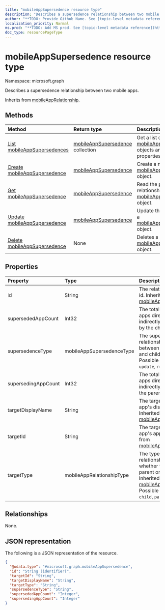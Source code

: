 ```yaml
---
title: "mobileAppSupersedence resource type"
description: "Describes a supersedence relationship between two mobile apps."
author: "**TODO: Provide Github Name. See [topic-level metadata reference](https://msgo.azurewebsites.net/add/document/guidelines/metadata.html#topic-level-metadata)**"
localization_priority: Normal
ms.prod: "**TODO: Add MS prod. See [topic-level metadata reference](https://msgo.azurewebsites.net/add/document/guidelines/metadata.html#topic-level-metadata)**"
doc_type: resourcePageType
---
```


# mobileAppSupersedence resource type

Namespace: microsoft.graph

Describes a supersedence relationship between two mobile apps.


Inherits from [mobileAppRelationship](../resources/mobileapprelationship.md).

## Methods
|Method|Return type|Description|
|:---|:---|:---|
|[List mobileAppSupersedences](../api/mobileappsupersedence-list.md)|[mobileAppSupersedence](../resources/mobileappsupersedence.md) collection|Get a list of the [mobileAppSupersedence](../resources/mobileappsupersedence.md) objects and their properties.|
|[Create mobileAppSupersedence](../api/mobileappsupersedence-create.md)|[mobileAppSupersedence](../resources/mobileappsupersedence.md)|Create a new [mobileAppSupersedence](../resources/mobileappsupersedence.md) object.|
|[Get mobileAppSupersedence](../api/mobileappsupersedence-get.md)|[mobileAppSupersedence](../resources/mobileappsupersedence.md)|Read the properties and relationships of a [mobileAppSupersedence](../resources/mobileappsupersedence.md) object.|
|[Update mobileAppSupersedence](../api/mobileappsupersedence-update.md)|[mobileAppSupersedence](../resources/mobileappsupersedence.md)|Update the properties of a [mobileAppSupersedence](../resources/mobileappsupersedence.md) object.|
|[Delete mobileAppSupersedence](../api/mobileappsupersedence-delete.md)|None|Deletes a [mobileAppSupersedence](../resources/mobileappsupersedence.md) object.|

## Properties
|Property|Type|Description|
|:---|:---|:---|
|id|String|The relationship entity id. Inherited from [mobileAppRelationship](../resources/mobileapprelationship.md)|
|supersededAppCount|Int32|The total number of apps directly or indirectly superseded by the child app.|
|supersedenceType|mobileAppSupersedenceType|The supersedence relationship type between the parent and child apps. Possible values are: `update`, `replace`.|
|supersedingAppCount|Int32|The total number of apps directly or indirectly superseding the parent app.|
|targetDisplayName|String|The target mobile app's display name. Inherited from [mobileAppRelationship](../resources/mobileapprelationship.md)|
|targetId|String|The target mobile app's app id. Inherited from [mobileAppRelationship](../resources/mobileapprelationship.md)|
|targetType|mobileAppRelationshipType|The type of relationship indicating whether the target is a parent or child. Inherited from [mobileAppRelationship](../resources/mobileapprelationship.md). Possible values are: `child`, `parent`.|

## Relationships
None.

## JSON representation
The following is a JSON representation of the resource.
<!-- {
  "blockType": "resource",
  "keyProperty": "id",
  "@odata.type": "microsoft.graph.mobileAppSupersedence",
  "baseType": "microsoft.management.services.api.mobileAppRelationship",
  "openType": false
}
-->
``` json
{
  "@odata.type": "#microsoft.graph.mobileAppSupersedence",
  "id": "String (identifier)",
  "targetId": "String",
  "targetDisplayName": "String",
  "targetType": "String",
  "supersedenceType": "String",
  "supersededAppCount": "Integer",
  "supersedingAppCount": "Integer"
}
```

